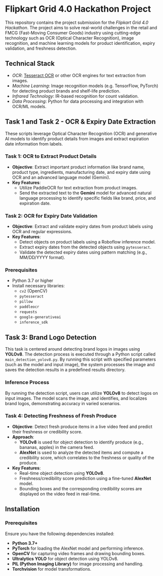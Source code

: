 
# Flipkart Grid 4.0 Hackathon Project

This repository contains the project submission for the *Flipkart Grid 4.0 Hackathon*. The project aims to solve real-world challenges in the retail and FMCG (Fast-Moving Consumer Goods) industry using cutting-edge technology such as OCR (Optical Character Recognition), image recognition, and machine learning models for product identification, expiry validation, and freshness detection.



## Technical Stack

- *OCR*: [Tesseract OCR](https://github.com/tesseract-ocr/tesseract) or other OCR engines for text extraction from images.
- *Machine Learning*: Image recognition models (e.g. TensorFlow, PyTorch) for detecting product brands and shelf-life prediction.
- *Infrared Technology*: IR-based recognition for count validation.
- *Data Processing*: Python for data processing and integration with OCR/ML models.

  
## Task 1 and Task 2 - OCR & Expiry Date Extraction
These scripts leverage Optical Character Recognition (OCR) and generative AI models to identify product details from images and extract expiration date information from labels.

### Task 1: OCR to Extract Product Details
- **Objective**: Extract important product information like brand name, product type, ingredients, manufacturing date, and expiry date using OCR and an advanced language model (Gemini).
- **Key Features**:
  - Utilize PaddleOCR for text extraction from product images.
  - Send the extracted text to the **Gemini** model for advanced natural language processing to identify specific fields like brand, price, and expiration date.
  
### Task 2: OCR for Expiry Date Validation
- **Objective**: Extract and validate expiry dates from product labels using OCR and regular expressions.
- **Key Features**:
  - Detect objects on product labels using a Roboflow inference model.
  - Extract expiry dates from the detected objects using `pytesseract`.
  - Validate the detected expiry dates using pattern matching (e.g., MM/DD/YYYY format).

### Prerequisites
- Python 3.7 or higher
- Install necessary libraries:
    - `cv2` (OpenCV)
    - `pytesseract`
    - `pillow`
    - `paddleocr`
    - `requests`
    - `google-generativeai`
    - `inference_sdk`
## Task 3: Brand Logo Detection

This task is centered around detecting brand logos in images using **YOLOv8**. The detection process is executed through a Python script called `main_detection_yolov8.py`. By running this script with specified parameters (such as the model and input image), the system processes the image and saves the detection results in a predefined results directory.

### Inference Process

By running the detection script, users can utilize **YOLOv8** to detect logos on input images. The model scans the image, and identifies, and localizes brand logos, demonstrating accuracy in varied scenarios.


### Task 4: Detecting Freshness of Fresh Produce
- **Objective**: Detect fresh produce items in a live video feed and predict their freshness or credibility score.
- **Approach**:
  - **YOLOv8** is used for object detection to identify produce (e.g., bananas, apples) in the camera feed.
  - **AlexNet** is used to analyze the detected items and compute a credibility score, which correlates to the freshness or quality of the produce.
- **Key Features**:
  - Real-time object detection using **YOLOv8**.
  - Freshness/credibility score prediction using a fine-tuned **AlexNet** model.
  - Bounding boxes and the corresponding credibility scores are displayed on the video feed in real-time.

## Installation

### Prerequisites
Ensure you have the following dependencies installed:
- **Python 3.7+**
- **PyTorch** for loading the AlexNet model and performing inference.
- **OpenCV** for capturing video frames and drawing bounding boxes.
- **Ultralytics YOLO** for object detection using YOLOv8.
- **PIL (Python Imaging Library)** for image processing and handling.
- **Torchvision** for model transformations.
  

